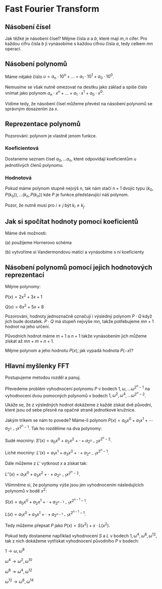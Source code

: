 # Fast Fourier Transform

## Násobení čísel

Jak těžké je násobení čísel? Mějme čísla $a$ a $b$, které mají $m,n$ cifer. Pro každou cifru čísla $b$ ji vynásobíme s každou cifrou čísla $a$, tedy celkem $mn$ operací.

## Násobení polynomů

Máme nějaké číslo $u=a_n \cdot 10^n + \ldots + a_1 \cdot 10^1  + a_0 \cdot 10^0$.

Nemusíme se však nutně omezovat na desítku jako základ a spíše číslo vnímat jako polynom $a_n \cdot x^n + \ldots + a_1 \cdot x^1  + a_0 \cdot x^0$.

Vidíme tedy, že násobení čísel můžeme převést na násobení polynomů se správným dosazením za $x$.

## Reprezentace polynomů

Pozorování: polynom je vlastně jenom funkce.

### Koeficientová

Dostaneme seznam čísel $a_0, \ldots a_n$, které odpovídají koeficientům u jednotlivých členů polynomu.

### Hodnotová

Pokud máme polynom stupně nejvýš $n$, tak nám stačí $n+1$ dvojic typu $(k_0,P(k_0)), \ldots (k_n,P(k_n))$ kde $P$ je funkce představující náš polynom.

Pozor, že nutně musí pro $i \neq j$ být $k_i \neq k_j$.

## Jak si spočítat hodnoty pomocí koeficientů

Máme dvě možnosti:

(a) použijeme Hornerovo schéma

(b) vytvoříme si Vandermondovu matici a vynásobíme s ní koeficienty

## Násobení polynomů pomocí jejich hodnotových reprezentací

Mějme polynomy:

$P(x) = 2x^2+3x+1$

$Q(x) = 6x^2+5x+8$

Pozorování, hodnoty jednoznačně označují i výsledný polynom $P \cdot Q$ když jich bude dostatek. $P \cdot Q$ má stupeň nejvýše $mn$, takže potřebujeme $mn+1$ hodnot na jeho určení.

Původních hodnot máme $m+1$ a $n+1$ takže vynásobením jich můžeme získat až $mn + m + n + 1$.

Mějme polynom a jeho hodnotu $P(x)$, jak vypadá hodnota $P(-x)$?

## Hlavní myšlenky FFT

Postupujeme metodou rozděl a panuj.

Převedeme problém vyhodnocení polynomu $P$ v bodech $1,\omega, \ldots \omega^{2^n-1}$ na vyhodnocení dvou pomocných polynomů v bodech $1,\omega^2, \omega^4, \ldots \omega^{2^n-2}$.

Ukáže se, že z výsledných hodnot dokážeme z každé získat dvě původní, které jsou od sebe přesně na opačné straně jednotkové kružnice.

Jakým trikem se nám to povede? Máme-li polynom $P(x) = a_0 x^0 + a_1 x^1 + \cdots a_{2^n-1}x^{2^n-1}$. Tak ho rozdělíme na dva polynomy:

Sudé mocniny: $S'(x) = a_0 x^0 + a_2 x^2 + \cdot + a_{2^n-2} x^{2^n-2}$.

Liché mocniny: $L'(x) = a_1 x^1 + a_3 x^3 + \cdot + a_{2^n-1} x^{2^n-1}$.

Dále můžeme z $L'$ vytknout $x$ a získat tak:

 $L''(x) = a_1 x^0 + a_3 x^2 + \cdot + a_{2^n-1} x^{2^n-2}$.

Všimněme si, že polynomy výše jsou jen vyhodnocením následujících polynomů v bodě $x^2$:


 $S(x) = a_0 x^0 + a_2 x^1 + \cdot + a_{2^{n-1}-1} x^{2^{n-1}-1}$.

 $L(x) = a_1 x^0 + a_3 x^1 + \cdot + a_{2^{n-1}-1} x^{2^{n-1}-1}$.

 Tedy můžeme přepsat $P$ jako $P(x) = S(x^2) + x \cdot L(x^2)$.

 Pokud tedy dostaneme například vyhodnocení $S$ a $L$ v bodech $1,\omega^4,\omega^8,\omega^{12}$, tak z nich dokážeme vytřískat vyhodnocení původního $P$ v bodech:

 $1 \rightarrow \omega, \omega^8$

 $\omega^4 \rightarrow \omega^2, \omega^{10}$

 $\omega^8 \rightarrow \omega^4, \omega^{12}$

 $\omega^{12} \rightarrow \omega^6, \omega^{14}$